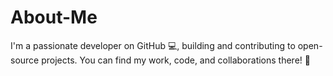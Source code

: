 # About-Me
I'm a passionate developer on GitHub 💻, building and contributing to open-source projects. You can find my work, code, and collaborations there! 🚀
